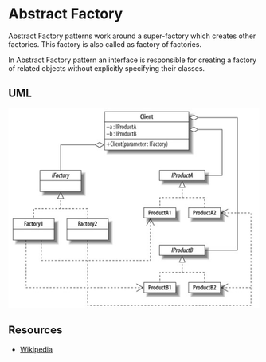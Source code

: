 # Abstract Factory

Abstract Factory patterns work around a super-factory which creates other factories. This factory is also called as factory of factories.

In Abstract Factory pattern an interface is responsible for creating a factory of related objects without explicitly specifying their classes.

## UML

![Alt text](../../uml/abstract_factory.jpg)

## Resources

- [Wikipedia](http://en.wikipedia.org/wiki/Abstract_factory)

